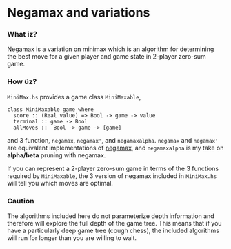 # Negamax and variations

### What iz?
Negamax is a variation on minimax which is an algorithm for determining the best move for a given player and game state in 2-player zero-sum game.

### How üz?
`MiniMax.hs` provides a game class `MiniMaxable`,
```
class MiniMaxable game where
  score :: (Real value) => Bool -> game -> value
  terminal :: game -> Bool
  allMoves ::  Bool -> game -> [game]
```

and 3 function, `negamax`, `negamax'`, and `negamaxalpha`.
`negamax` and `negamax'` are equivalent implementations of [negamax](https://en.wikipedia.org/wiki/Negamax), and `negamaxalpha` is my take on **alpha/beta** pruning with negamax.

If you can represent a 2-player zero-sum game in terms of the 3 functions required by `MiniMaxable`, the 3 version of negamax included in `MiniMax.hs` will tell you which moves are optimal.

### Caution
The algorithms included here do not parameterize depth information and therefore will explore the full depth of the game tree. This means that if you have a particularly deep game tree (cough chess), the included algorithms will run for longer than you are willing to wait.
